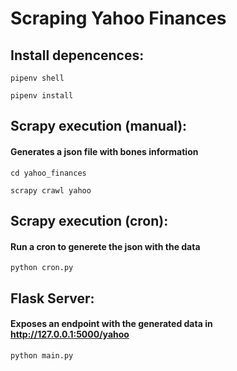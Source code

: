 # Scraping Yahoo Finances

## Install depencences:

```
pipenv shell

pipenv install

```

## Scrapy execution (manual):

#### Generates a json file with bones information

```
cd yahoo_finances

scrapy crawl yahoo   

```

## Scrapy execution (cron):

#### Run a cron to generete the json with the data

```
python cron.py

```

## Flask Server:

#### Exposes an endpoint with the generated data in <http://127.0.0.1:5000/yahoo>

```
python main.py

```
